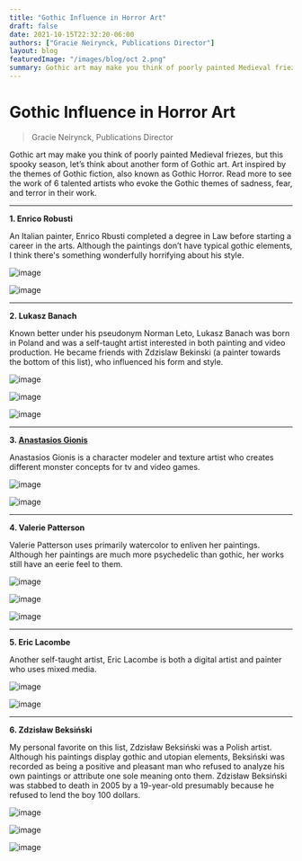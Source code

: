 ```yaml
---
title: "Gothic Influence in Horror Art"
draft: false
date: 2021-10-15T22:32:20-06:00
authors: ["Gracie Neirynck, Publications Director"]
layout: blog
featuredImage: "/images/blog/oct 2.png"
summary: Gothic art may make you think of poorly painted Medieval friezes, but this spooky season, let’s think about another form of Gothic art. Art inspired by the themes of Gothic fiction, also known as Gothic Horror. Read more to see the work of 6 talented artists who evoke the Gothic themes of sadness, fear, and terror in their work.
---
```


# Gothic Influence in Horror Art
> Gracie Neirynck, Publications Director

Gothic art may make you think of poorly painted Medieval friezes, but this spooky season, let’s think about another form of Gothic art. Art inspired by the themes of Gothic fiction, also known as Gothic Horror. Read more to see the work of 6 talented artists who evoke the Gothic themes of sadness, fear, and terror in their work.

---

**1. Enrico Robusti**

An Italian painter, Enrico Rbusti 
completed a degree in Law before starting a career in the arts. Although
 the paintings don’t have typical gothic elements, I think there's 
something wonderfully horrifying about his style. 

![image](/images/blog/post/gothic/1.png#blog)

![image](/images/blog/post/gothic/2.png#blog)

---

**2. Lukasz Banach**

Known better under his pseudonym Norman Leto, Lukasz Banach was born in Poland and was a self-taught artist interested in both painting and video production. He became friends with Zdzislaw Bekinski (a painter towards the bottom of this list), who influenced his form and style. 

![image](/images/blog/post/gothic/3.png#blog)

![image](/images/blog/post/gothic/4.png#blog)

![image](/images/blog/post/gothic/5.png#blog)

---

**3. [Anastasios Gionis](https://www.artstation.com/thirios)**

Anastasios Gionis is a character modeler and texture artist who creates different monster concepts for tv and video games.

![image](/images/blog/post/gothic/6.png#blog)

![image](/images/blog/post/gothic/7.png#blog)

---

**4. Valerie Patterson**

Valerie Patterson uses primarily watercolor to enliven her paintings. Although her paintings are much more psychedelic than gothic, her works still have an eerie feel to them. 

![image](/images/blog/post/gothic/8.png#blog)

![image](/images/blog/post/gothic/9.png#blog)

![image](/images/blog/post/gothic/10.png#blog)

---

**5. Eric Lacombe**

Another self-taught artist, Eric Lacombe is both a digital artist and painter who uses mixed media.

![image](/images/blog/post/gothic/11.png#blog)

![image](/images/blog/post/gothic/12.png#blog)

---

**6. Zdzisław Beksiński**

My personal favorite on this list, Zdzisław Beksiński was a Polish artist. Although his paintings display gothic and utopian elements, Beksiński was recorded as being a positive and pleasant man who refused to analyze his own paintings or attribute one sole meaning onto them. Zdzisław Beksiński was stabbed to death in 2005 by a 19-year-old presumably because he refused to lend the boy 100 dollars.

![image](/images/blog/post/gothic/13.png#blog)

![image](/images/blog/post/gothic/14.png#blog)

![image](/images/blog/post/gothic/15.png#blog)
